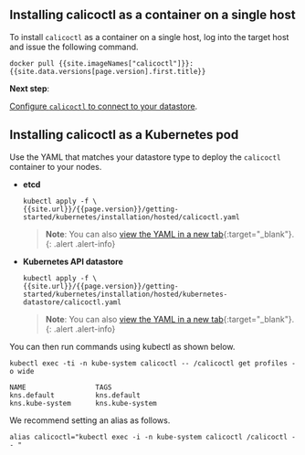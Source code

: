 ## Installing calicoctl as a container on a single host

To install `calicoctl` as a container on a single host, log into the
target host and issue the following command.

```
docker pull {{site.imageNames["calicoctl"]}}:{{site.data.versions[page.version].first.title}}
```

**Next step**:

[Configure `calicoctl` to connect to your datastore](/{{page.version}}/usage/calicoctl/configure/).


## Installing calicoctl as a Kubernetes pod


Use the YAML that matches your datastore type to deploy the `calicoctl` container to your nodes.

- **etcd**

   ```
   kubectl apply -f \
   {{site.url}}/{{page.version}}/getting-started/kubernetes/installation/hosted/calicoctl.yaml
   ```

   > **Note**: You can also
   > [view the YAML in a new tab]({{site.url}}/{{page.version}}/getting-started/kubernetes/installation/hosted/calicoctl.yaml){:target="_blank"}.
   {: .alert .alert-info}

- **Kubernetes API datastore**

   ```
   kubectl apply -f \
   {{site.url}}/{{page.version}}/getting-started/kubernetes/installation/hosted/kubernetes-datastore/calicoctl.yaml
   ```

   > **Note**: You can also
   > [view the YAML in a new tab]({{site.url}}/{{page.version}}/getting-started/kubernetes/installation/hosted/kubernetes-datastore/calicoctl.yaml){:target="_blank"}.
   {: .alert .alert-info}

You can then run commands using kubectl as shown below.

```
kubectl exec -ti -n kube-system calicoctl -- /calicoctl get profiles -o wide

NAME                 TAGS
kns.default          kns.default
kns.kube-system      kns.kube-system
```

We recommend setting an alias as follows.

```
alias calicoctl="kubectl exec -i -n kube-system calicoctl /calicoctl -- "
```
